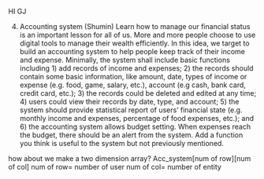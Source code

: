
HI GJ 

4. Accounting system (Shumin)
Learn how to manage our financial status is an important lesson for all of us. More and more people
choose to use digital tools to manage their wealth efficiently. In this idea, we target to build an
accounting system to help people keep track of their income and expense. Minimally, the system
shall include basic functions including 1) add records of income and expenses; 2) the records should
contain some basic information, like amount, date, types of income or expense (e.g. food, game,
salary, etc.), account (e.g cash, bank card, credit card, etc.); 3) the records could be deleted and edited
at any time; 4) users could view their records by date, type, and account; 5) the system should
provide statistical report of users’ financial state (e.g. monthly income and expenses, percentage of
food expenses, etc.); and 6) the accounting system allows budget setting. When expenses reach the
budget, there should be an alert from the system. Add a function you think is useful to the system but
not previously mentioned.



how about we make a two dimension array?
Acc_system[num of row][num of col]
num of row= number of user
num of col= number of entity
